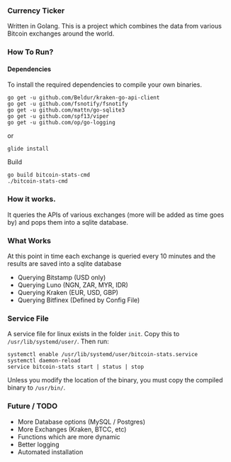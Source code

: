 ### Currency Ticker
Written in Golang. This is a project which combines the data from various Bitcoin exchanges around the world.

### How To Run?

#### Dependencies
To install the required dependencies to compile your own binaries.
```
go get -u github.com/Beldur/kraken-go-api-client
go get -u github.com/fsnotify/fsnotify
go get -u github.com/mattn/go-sqlite3
go get -u github.com/spf13/viper
go get -u github.com/op/go-logging
```

or

```
glide install
```

Build

```
go build bitcoin-stats-cmd
./bitcoin-stats-cmd
```

### How it works.
It queries the APIs of various exchanges (more will be added as time goes by) and pops them into a sqlite database.

### What Works
At this point in time each exchange is queried every 10 minutes and the results are saved into a sqlite database

 - Querying Bitstamp (USD only)
 - Querying Luno (NGN, ZAR, MYR, IDR)
 - Querying Kraken (EUR, USD, GBP)
 - Querying Bitfinex (Defined by Config File)

### Service File
A service file for linux exists in the folder ```init```. Copy this to ```/usr/lib/systemd/user/```. Then run:

```
systemctl enable /usr/lib/systemd/user/bitcoin-stats.service
systemctl daemon-reload
service bitcoin-stats start | status | stop
```

Unless you modify the location of the binary, you must copy the compiled binary to ```/usr/bin/```.

### Future / TODO
 - More Database options (MySQL / Postgres)
 - More Exchanges (Kraken, BTCC, etc)
 - Functions which are more dynamic
 - Better logging
 - Automated installation
 